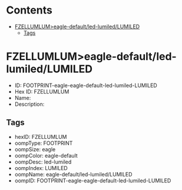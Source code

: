 



Contents
========

* [FZELLUMLUM>eagle-default/led-lumiled/LUMILED](#fzellumlumeagle-defaultled-lumiledlumiled)
	* [Tags](#tags)

# FZELLUMLUM>eagle-default/led-lumiled/LUMILED

- ID: FOOTPRINT-eagle-eagle-default-led-lumiled-LUMILED
- Hex ID: FZELLUMLUM
- Name: 
- Description: 

## Tags

- hexID: FZELLUMLUM
- oompType: FOOTPRINT
- oompSize: eagle
- oompColor: eagle-default
- oompDesc: led-lumiled
- oompIndex: LUMILED
- oompName: eagle-default/led-lumiled/LUMILED
- oompID: FOOTPRINT-eagle-eagle-default-led-lumiled-LUMILED
